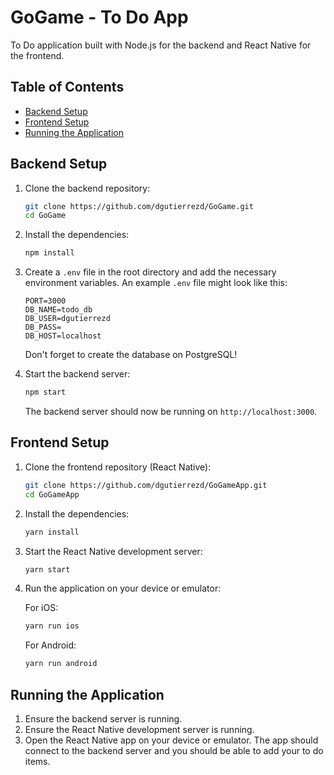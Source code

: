 # GoGame - To Do App

To Do application built with Node.js for the backend and React Native for the frontend.

## Table of Contents

- [Backend Setup](#backend-setup)
- [Frontend Setup](#frontend-setup)
- [Running the Application](#running-the-application)

## Backend Setup

1. Clone the backend repository:

   ```sh
   git clone https://github.com/dgutierrezd/GoGame.git
   cd GoGame
   ```

2. Install the dependencies:

   ```sh
   npm install
   ```

3. Create a `.env` file in the root directory and add the necessary environment variables. An example `.env` file might look like this:

   ```env
   PORT=3000
   DB_NAME=todo_db
   DB_USER=dgutierrezd
   DB_PASS=
   DB_HOST=localhost
   ```

   Don't forget to create the database on PostgreSQL!

4. Start the backend server:

   ```sh
   npm start
   ```

   The backend server should now be running on `http://localhost:3000`.

## Frontend Setup

1. Clone the frontend repository (React Native):

   ```sh
   git clone https://github.com/dgutierrezd/GoGameApp.git
   cd GoGameApp
   ```

2. Install the dependencies:

   ```sh
   yarn install
   ```

3. Start the React Native development server:

   ```sh
   yarn start
   ```

4. Run the application on your device or emulator:

   For iOS:

   ```sh
   yarn run ios
   ```

   For Android:

   ```sh
   yarn run android
   ```

## Running the Application

1. Ensure the backend server is running.
2. Ensure the React Native development server is running.
3. Open the React Native app on your device or emulator. The app should connect to the backend server and you should be able to add your to do items.
